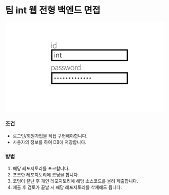 <h1> 팀 int 웹 전형 백엔드 면접 </h1>
<img src="./img/login_form.png">
<h3>조건</h3>
<ul>
    <li>로그인/회원가입을 직접 구현해야합니다.</li>
    <li>사용자의 정보를 하여 DB에 저장합니다.</li>
</ul>
<h3>방법</h3>
<ol>
    <li>해당 레포지토리를 포크합니다.</li>
    <li>포크한 레포지토리에 코딩을 합니다.</li>
    <li>코딩이 끝난 후 개인 레포지토리에 해당 소스코드를 올려 제출합니다.</li>
    <li>제출 후 검토가 끝날 시 해당 레포지토리를 삭제해도 됩니다.</li>
</ol>
